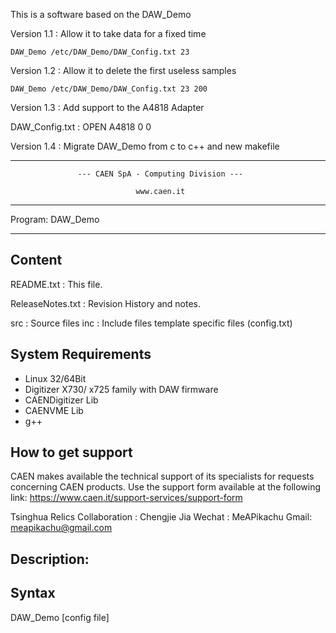 This is a software based on the DAW_Demo

Version 1.1 :  Allow it to take data for a fixed time 

```
DAW_Demo /etc/DAW_Demo/DAW_Config.txt 23
```

Version 1.2 : Allow it to delete the first useless samples 
```
DAW_Demo /etc/DAW_Demo/DAW_Config.txt 23 200
```


Version 1.3 : Add support to the A4818 Adapter

DAW_Config.txt : OPEN A4818 0 0 


Version 1.4 : Migrate DAW_Demo from c to c++ and new makefile 

-----------------------------------------------------------------------------

                   --- CAEN SpA - Computing Division ---

                                www.caen.it

  -----------------------------------------------------------------------------

  Program: DAW_Demo


  -----------------------------------------------------------------------------


  Content
  -----------------------------------------------------------------------------

  README.txt        :  This file.

  ReleaseNotes.txt  :  Revision History and notes.

   src		:  Source files
   inc		:  Include files
                   template specific files (config.txt)


  System Requirements
  -----------------------------------------------------------------------------
  - Linux 32/64Bit
  - Digitizer X730/ x725 family with DAW firmware
  - CAENDigitizer Lib
  - CAENVME Lib 
  - g++ 


  How to get support
  ------------------

  CAEN makes available the technical support of its specialists for requests
  concerning CAEN products. Use the support form available at the following link:
  https://www.caen.it/support-services/support-form
  
  Tsinghua Relics Collaboration : Chengjie Jia
  Wechat : MeAPikachu 
  Gmail: meapikachu@gmail.com


  Description:
  -----------------------------------------------------------------------------



  Syntax
  -----------------------------------------------------------------------------
  DAW_Demo [config file]
